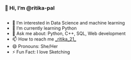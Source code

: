 <h3> 👋 Hi, I’m @ritika-pal</h3>
<h2></h2>
<ul>
<li> 👀 I’m interested in Data Science and machine learning</li>
<li> 🌱 I’m currently learning Python</li>
<li>💬 Ask me about: Python, C++, SQL, Web development</li>
<li> 📫 How to reach me <a href="https://www.instagram.com/_ritika_21_/">_ritika_21_</a></li>
<li> 😄 Pronouns: She/Her</li>
<li> ⚡ Fun Fact: I love Sketching</li>
</ul>
<p><a href="![Github stats](https://github-readme-stats.vercel.app/api?username=ritika-pal&theme=highcontrast&show_icons=true&count_private=true)"><img src="![Github stats](https://github-readme-stats.vercel.app/api?username=ritika-pal&theme=highcontrast&show_icons=true&count_private=true)" alt'"Github Stats" data-canonical-src="![Github stats](https://github-readme-stats.vercel.app/api?username=ritika-pal</a></p>

<!---
ritika-pal/ritika-pal is a ✨ special ✨ repository because its `README.md` (this file) appears on your GitHub profile.
You can click the Preview link to take a look at your changes.
--->
